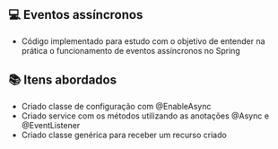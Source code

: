 ## 💻 Eventos assíncronos 
- Código implementado para estudo com o objetivo de entender na prática o funcionamento de eventos assíncronos no Spring
## :books: Itens abordados
- Criado classe de configuração com @EnableAsync
- Criado service com os métodos utilizando as anotações @Async e @EventListener
- Criado classe genérica para receber um recurso criado

